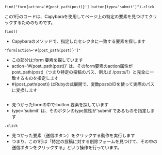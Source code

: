 ```
find("form[action='#{post_path(post)}'] button[type='submit']").click
```
この1行のコードは、Capybaraを使用してページ上の特定の要素を見つけてクリックするためのものです。<br>
```
find()
```
- Capybaraのメソッドで、指定したセレクタに一致する要素を探します
```
"form[action='#{post_path(post)}']"
```
- この部分は:form 要素を探しています
- action='#{post_path(post)}' は、そのform要素のaction属性がpost_path(post)（つまり特定の投稿のパス、例えば /posts/1）と完全に一致するものを指定します
- #{post_path(post)} はRubyの式展開で、変数postのIDを使って実際のパスに変換します


```button[type='submit']
```
- 見つかったformの中で:button 要素を探しています
- type='submit' は、そのボタンのtype属性が'submit'であるものを指定します


```
.click
```
- 見つかった要素（送信ボタン）をクリックする動作を実行します
- つまり、この1行は「特定の投稿に対する削除フォームを見つけて、その中の送信ボタンをクリックする」という操作を行っています。
